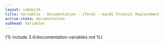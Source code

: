 ```yaml
---
layout: subdoc34
title: Variables - Documentation - iTerm2 - macOS Terminal Replacement
active-state: documentation
subhead: Variables
---
```

{% include 3.4/documentation-variables.md %}

